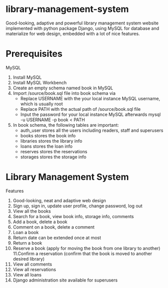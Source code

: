 # library-management-system
Good-looking, adaptive and powerful library management system website implemented with python package Django, using MySQL for database and materialize for web design, embedded with a lot of nice features.

# Prerequisites

MySQL

1. Install MySQL
2. Install MySQL Workbench
3. Create an empty schema named book in MySQL
4. Import /source/book.sql file into book schema via
   - Replace USERNAME with the your local instance MySQL username, which is usually root
   - Replace PATH with the actual path of /source/book.sql file
   - Input the password for your local instance MySQL afterwards
mysql -u USERNAME -p book < PATH
5. In book schema, the following tables are important:
   - auth_user stores all the users including readers, staff and superusers
   - books stores the book info
   - libraries stores the library info
   - loans stores the loan info
   - reserves stores the reservations
   - storages stores the storage info

# Library Management System

Features

1. Good-looking, neat and adaptive web design
2. Sign up, sign in, update user profile, change password, log out
3. View all the books
4. Search for a book, view book info, storage info, comments
5. Add a book, delete a book
6. Comment on a book, delete a comment
7. Loan a book
8. Return date can be extended once at most
9. Return a book
10. Reserve a book (apply for moving the book from one library to another)
11.Confirm a reservation (confirm that the book is moved to another desired library)
12. View all comments
13. View all reservations
14. View all loans
15. Django administration site available for superusers
